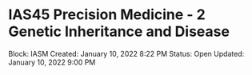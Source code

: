# IAS45 Precision Medicine - 2 Genetic Inheritance and Disease

Block: IASM
Created: January 10, 2022 8:22 PM
Status: Open
Updated: January 10, 2022 9:00 PM
